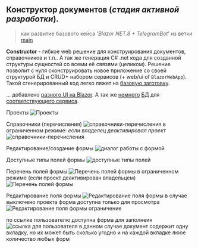 ## Конструктор документов (*стадия активной разработки*).
> как развитие базового кейса '*Blazor NET.8 + TelegramBot*' из ветки [main](https://github.com/badhitman/DesignerApp/tree/main)

**Constructor** - гибкое web решение для конструирования документов, справочников и т.п.. А так же генерация C# .net кода для созданной структуры сущностей со всеми её связями (целиком). Решение позволит с нуля сконструировать новое приложение со своей структурой БД и CRUD+ набором сервисов (+ web/ui of `BlazorWebApp`). Такой сгенерированный код легко ляжет на [базовую заготовку](https://github.com/badhitman/DesignerApp/tree/main).

... добавлено [разного UI на Blazor](https://github.com/badhitman/DesignerApp/tree/constructor/BlazorServerLib/Components/Forms). А так же [немного](https://github.com/badhitman/DesignerApp/blob/constructor/DBContextLibs/DbLayerLib/ConstructorLayerContext.cs) [БД](https://github.com/badhitman/DesignerApp/tree/constructor/SharedLib/Models/db/forms) для [соответствующего сервиса](https://github.com/badhitman/DesignerApp/blob/constructor/SharedLib/IServices/main/IFormsService.cs).

Проекты
![Проекты](./img/constructor/projects-list-page.png)

Справочники (перечисления)
![справочники-перечисления](./img/constructor/directories-list-page.png)
в ограниченном режиме: *если владелец деактивировал проект*
![справочники-перечисления](./img/constructor/directories-off-list-page.png)

Редактирование/создание формы
![диалог работы с формой](./img/constructor/form-edit-dialog.png)

Доступные типы полей формы
![доступные типы полей](./img/constructor/fields-types-select.png)

Перечень полей формы
![Перечень полей формы](./img/constructor/fields-from-form-active.png)
в ограниченном режиме (если проект деактивирован владельцем)
![Перечень полей формы](./img/constructor/fields-from-form-off.png)

Редактирование поля формы
![Редактирование поля формы](./img/constructor/field-edit-dialog-active.png)
в случае выключено проекта форма доступна только для просмотра
![Редактирование поля формы ограничение](./img/constructor/field-edit-dialog-off.png)

по ссылке пользователю доступна форма для заполнеия
![ссылка для пользователя](./img/constructor/user-link-session.png)
в данном случае документ содержит одну вкладку, но их может быть сколько угодно и на каждой вкладке люое количество любых форм
